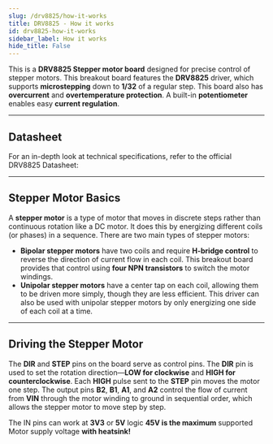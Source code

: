 ```yaml
---
slug: /drv8825/how-it-works 
title: DRV8825 - How it works
id: drv8825-how-it-works 
sidebar_label: How it works
hide_title: False
---  
```


This is a **DRV8825 Stepper motor board** designed for precise control of stepper motors. This breakout board features the **DRV8825** driver, which supports **microstepping** down to **1/32** of a regular step. This board also has **overcurrent** and **overtemperature protection**. A built-in **potentiometer** enables easy **current regulation**.

---

## Datasheet

For an in-depth look at technical specifications, refer to the official DRV8825 Datasheet:  

<QuickLink  
  title="MAX7219 Datasheet"  
  description="Detailed technical documentation for the DRV8825 driver"  
  url="https://www.ti.com/lit/ds/symlink/drv8825.pdf"  
/>  

---

## Stepper Motor Basics

A **stepper motor** is a type of motor that moves in discrete steps rather than continuous rotation like a DC motor. It does this by energizing different coils (or phases) in a sequence. There are two main types of stepper motors:  

- **Bipolar stepper motors** have two coils and require **H-bridge control** to reverse the direction of current flow in each coil. This breakout board provides that control using **four NPN transistors** to switch the motor windings.  
- **Unipolar stepper motors** have a center tap on each coil, allowing them to be driven more simply, though they are less efficient. This driver can also be used with unipolar stepper motors by only energizing one side of each coil at a time.  

---

## Driving the Stepper Motor

The **DIR** and **STEP** pins on the board serve as control pins. The **DIR** pin is used to set the rotation direction—**LOW for clockwise** and **HIGH for counterclockwise**. Each **HIGH** pulse sent to the **STEP** pin moves the motor one step. The output pins **B2**, **B1**, **A1**, and **A2** control the flow of current from **VIN** through the motor winding to ground in sequential order, which allows the stepper motor to move step by step.

<InfoBox>The IN pins can work at **3V3** or **5V** logic</InfoBox>
<WarningBox>**45V is the maximum** supported Motor supply voltage **with heatsink!**</WarningBox>


